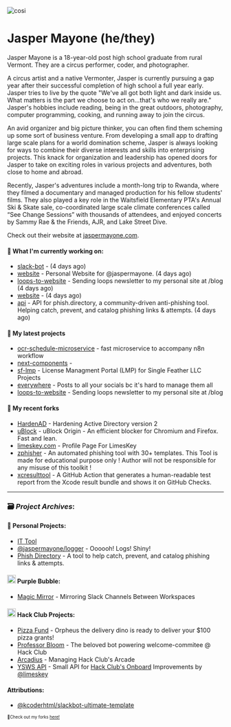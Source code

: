 ![cosi](https://github.com/jaspermayone/jaspermayone/assets/65788728/0597adb6-37c9-4db7-b6d8-1d7107b7bdd8)

# Jasper Mayone (he/they)

Jasper Mayone is a 18-year-old post high school graduate from rural Vermont. They are a circus performer, coder, and photographer.

A circus artist and a native Vermonter, Jasper is currently pursuing a gap year after their successful completion of high school a full year early. Jasper tries to live by the quote "We've all got both light and dark inside us. What matters is the part we choose to act on...that's who we really are." Jasper's hobbies include reading, being in the great outdoors, photography, computer programming, cooking, and running away to join the circus.

An avid organizer and big picture thinker, you can often find them scheming up some sort of business venture. From developing a small app to drafting large scale plans for a world domination scheme, Jasper is always looking for ways to combine their diverse interests and skills into enterprising projects. This knack for organization and leadership has opened doors for Jasper to take on exciting roles in various projects and adventures, both close to home and abroad.

Recently, Jasper's adventures include a month-long trip to Rwanda, where they filmed a documentary and managed production for his fellow students' films. They also played a key role in the Waitsfield Elementary PTA's Annual Ski & Skate sale, co-coordinated large scale climate conferences called “See Change Sessions” with thousands of attendees, and enjoyed concerts by Sammy Rae & the Friends, AJR, and Lake Street Dive.

Check out their website at [jaspermayone.com](https://jaspermayone.com).

#### 👷 What I'm currently working on:

- [slack-bot](https://github.com/phish-directory/slack-bot) -  (4 days ago)
- [website](https://github.com/jaspermayone/website) - Personal Website for @jaspermayone. (4 days ago)
- [loops-to-website](https://github.com/jaspermayone/loops-to-website) - Sending loops newsletter to my personal site at /blog (4 days ago)
- [website](https://github.com/phish-directory/website) -  (4 days ago)
- [api](https://github.com/phish-directory/api) - API for phish.directory, a community-driven anti-phishing tool. Helping catch, prevent, and catalog phishing links & attempts. (4 days ago)

#### 🌱 My latest projects

- [ocr-schedule-microservice](https://github.com/jaspermayone/ocr-schedule-microservice) - fast microservice to accompany n8n workflow
- [next-components](https://github.com/jaspermayone/next-components) - 
- [sf-lmp](https://github.com/jaspermayone/sf-lmp) - License Managment Portal (LMP) for Single Feather LLC Projects
- [everywhere](https://github.com/jaspermayone/everywhere) - Posts to all your socials bc it's hard to manage them all
- [loops-to-website](https://github.com/jaspermayone/loops-to-website) - Sending loops newsletter to my personal site at /blog

#### 🍴 My recent forks

- [HardenAD](https://github.com/jaspermayone-forks/HardenAD) - Hardening Active Directory version 2
- [uBlock](https://github.com/jaspermayone-forks/uBlock) - uBlock Origin - An efficient blocker for Chromium and Firefox. Fast and lean.
- [limeskey.com](https://github.com/jaspermayone-forks/limeskey.com) - Profile Page For LimesKey
- [zphisher](https://github.com/jaspermayone-forks/zphisher) - An automated phishing tool with 30+ templates. This Tool is made for educational purpose only ! Author will not be responsible for any misuse of this toolkit !
- [xcresulttool](https://github.com/jaspermayone-forks/xcresulttool) - A GitHub Action that generates a human-readable test report from the Xcode result bundle and shows it on GitHub Checks.

---

### 🗃️ _Project Archives_:

#### 🌱 Personal Projects:
- [IT Tool](https://github.com/jaspermayone/ittool)
- [@jaspermayone/logger](https://github.com/jaspermayone/logger) - Oooooh! Logs! Shiny!
- [Phish Directory](https://github.com/jaspermayone/phish.directory) - A tool to help catch, prevent, and catalog phishing links & attempts.

#### <img src="https://cdn.purplebubble.org/logo.png" width="20" height="20" /> Purple Bubble:
- [Magic Mirror](https://github.com/thepurplebubble/magic-mirror) - Mirroring Slack Channels Between Workspaces

#### <img src="https://assets.hackclub.com/icon-progress-rounded.png" width="20" height="20" /> Hack Club Projects:
- [Pizza Fund](https://github.com/hackclub/pizza-fund) - Orpheus the delivery dino is ready to deliver your $100 pizza grants!
- [Professor Bloom](https://github.com/hackclub/professor-bloom) - The beloved bot powering welcome-commitee @ Hack Club
- [Arcadius](https://github.com/hackclub/arcadius) - Managing Hack Club's Arcade
- [YSWS API](https://github.com/jaspermayone/ysws-api) - Small API for [Hack Club's Onboard](https://hackclub.com/onboard/) Improvements by [@limeskey](https://github.com/limeskey)

#### Attributions:
- [@kcoderhtml/slackbot-ultimate-template](https://github.com/kcoderhtml/slackbot-ultimate-template?tab=readme-ov-file#template-example)

<sup><sub>🍴Check out my forks [here!](https://github.com/jaspermayone-forks/why)</sub></sup>
